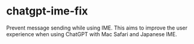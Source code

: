 # chatgpt-ime-fix
Prevent message sending while using IME. This aims to improve the user experience when using ChatGPT with Mac Safari and Japanese IME.

